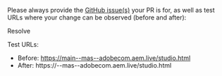 Please always provide the [GitHub issue(s)](../issues) your PR is for, as well as test URLs where your change can be observed (before and after):

Resolve <JIRA>

Test URLs:
- Before: https://main--mas--adobecom.aem.live/studio.html
- After: https://<branch>--mas--adobecom.aem.live/studio.html
